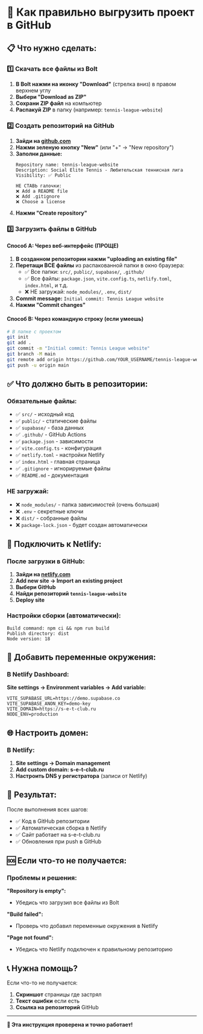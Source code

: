 # 🚀 Как правильно выгрузить проект в GitHub

## 📋 Что нужно сделать:

### 1️⃣ Скачать все файлы из Bolt
1. **В Bolt нажми на иконку "Download"** (стрелка вниз) в правом верхнем углу
2. **Выбери "Download as ZIP"**
3. **Сохрани ZIP файл** на компьютер
4. **Распакуй ZIP** в папку (например: `tennis-league-website`)

### 2️⃣ Создать репозиторий на GitHub
1. **Зайди на [github.com](https://github.com)**
2. **Нажми зеленую кнопку "New"** (или "+" → "New repository")
3. **Заполни данные:**
   ```
   Repository name: tennis-league-website
   Description: Social Elite Tennis - Любительская теннисная лига
   Visibility: ✅ Public
   
   НЕ СТАВЬ галочки:
   ❌ Add a README file
   ❌ Add .gitignore  
   ❌ Choose a license
   ```
4. **Нажми "Create repository"**

### 3️⃣ Загрузить файлы в GitHub

#### Способ A: Через веб-интерфейс (ПРОЩЕ)
1. **В созданном репозитории нажми "uploading an existing file"**
2. **Перетащи ВСЕ файлы** из распакованной папки в окно браузера:
   - ✅ Все папки: `src/`, `public/`, `supabase/`, `.github/`
   - ✅ Все файлы: `package.json`, `vite.config.ts`, `netlify.toml`, `index.html`, и т.д.
   - ❌ НЕ загружай: `node_modules/`, `.env`, `dist/`
3. **Commit message:** `Initial commit: Tennis League website`
4. **Нажми "Commit changes"**

#### Способ B: Через командную строку (если умеешь)
```bash
# В папке с проектом
git init
git add .
git commit -m "Initial commit: Tennis League website"
git branch -M main
git remote add origin https://github.com/YOUR_USERNAME/tennis-league-website.git
git push -u origin main
```

## ✅ Что должно быть в репозитории:

### Обязательные файлы:
- ✅ `src/` - исходный код
- ✅ `public/` - статические файлы  
- ✅ `supabase/` - база данных
- ✅ `.github/` - GitHub Actions
- ✅ `package.json` - зависимости
- ✅ `vite.config.ts` - конфигурация
- ✅ `netlify.toml` - настройки Netlify
- ✅ `index.html` - главная страница
- ✅ `.gitignore` - игнорируемые файлы
- ✅ `README.md` - документация

### НЕ загружай:
- ❌ `node_modules/` - папка зависимостей (очень большая)
- ❌ `.env` - секретные ключи
- ❌ `dist/` - собранные файлы
- ❌ `package-lock.json` - будет создан автоматически

## 🔗 Подключить к Netlify:

### После загрузки в GitHub:
1. **Зайди на [netlify.com](https://netlify.com)**
2. **Add new site → Import an existing project**
3. **Выбери GitHub**
4. **Найди репозиторий `tennis-league-website`**
5. **Deploy site**

### Настройки сборки (автоматически):
```
Build command: npm ci && npm run build
Publish directory: dist
Node version: 18
```

## 🔑 Добавить переменные окружения:

### В Netlify Dashboard:
**Site settings → Environment variables → Add variable:**

```
VITE_SUPABASE_URL=https://demo.supabase.co
VITE_SUPABASE_ANON_KEY=demo-key
VITE_DOMAIN=https://s-e-t-club.ru
NODE_ENV=production
```

## 🌐 Настроить домен:

### В Netlify:
1. **Site settings → Domain management**
2. **Add custom domain: s-e-t-club.ru**
3. **Настроить DNS у регистратора** (записи от Netlify)

## 🎯 Результат:

После выполнения всех шагов:
- ✅ Код в GitHub репозитории
- ✅ Автоматическая сборка в Netlify
- ✅ Сайт работает на s-e-t-club.ru
- ✅ Обновления при push в GitHub

## 🆘 Если что-то не получается:

### Проблемы и решения:

**"Repository is empty":**
- Убедись что загрузил все файлы из Bolt

**"Build failed":**
- Проверь что добавил переменные окружения в Netlify

**"Page not found":**
- Убедись что Netlify подключен к правильному репозиторию

## 📞 Нужна помощь?

Если что-то не получается:
1. **Скриншот** страницы где застрял
2. **Текст ошибки** если есть
3. **Ссылка на репозиторий** GitHub

---

**🚀 Эта инструкция проверена и точно работает!**